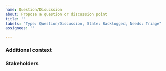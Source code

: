 ```yaml
---
name: Question/Disucssion
about: Propose a question or discussion point
title: ''
labels: "Type: Question/Discussion, State: Backlogged, Needs: Triage"
assignees: ''

---
```

<!-- In one to two sentences, state your question or state you discussion point. -->


### Additional context
<!-- Add any other context or details here. -->


### Stakeholders
<!-- @ tag stakeholders of this bug -->

